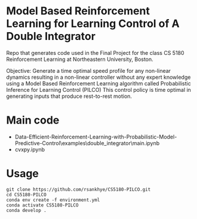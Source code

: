 # Model Based Reinforcement Learning for Learning Control of A Double Integrator

Repo that generates code used in the Final Project for the class CS 5180 Reinforcement Learning at Northeastern University, Boston.

Objective:
Generate a time optimal speed profile for any non-linear dynamics resulting in a non-linear controller without any expert knowledge using a Model Based Reinforcement Learning algorithm called Probabilistic Inference for Learning Control (PILCO) This control policy is time optimal in generating inputs that produce rest-to-rest motion. 

# Main code 
* Data-Efficient-Reinforcement-Learning-with-Probabilistic-Model-Predictive-Control\examples\double_integrator\main.ipynb
* cvxpy.ipynb

# Usage

    git clone https://github.com/rsankhye/CS5180-PILCO.git
    cd CS5180-PILCO
    conda env create -f environment.yml
    conda activate CS5180-PILCO
    conda develop .
